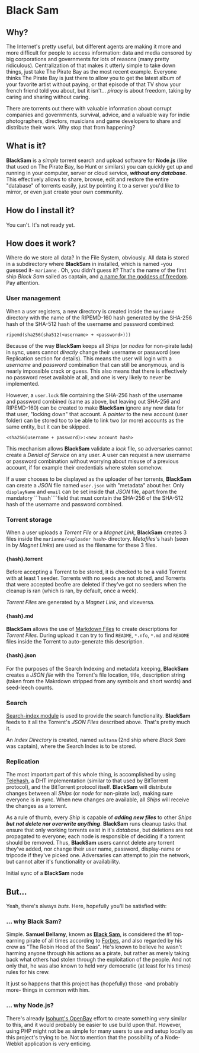 # Black Sam
## Why?
The Internet's pretty useful, but different agents are making it more and more difficult for people to access information: data and media censored by big corporations and governments for lots of reasons (many pretty ridiculous). Centralization of that makes it utterly simple to take down things, just take The Pirate Bay as the most recent example. Everyone thinks The Pirate Bay is just there to allow you to get the latest album of your favorite artist without paying, or that episode of that TV show your french friend told you about, but it isn't... _piracy_ is about freedom, taking by caring and sharing without caring.

There are torrents out there with valuable information about corrupt companies and governments, survival, advice, and a valuable way for indie photographers, directors, musicians and game developers to share and distribute their work. Why stop that from happening?

## What is it?
**BlackSam** is a _simple_ torrent search and upload software for **Node.js** (like that used on The Pirate Bay, Iso Hunt or similars) you can quickly get up and running in your computer, server or cloud service, _**without any database**_. This effectively allows to share, browse, edit and restore the entire "database" of torrents easily, just by pointing it to a server you'd like to mirror, or even just create your own community.

## How do I install it?
You can't. It's not ready yet.

## How does it work?
Where do we store all data? In the File System, obviously. All data is stored in a subdirectory where **BlackSam** in installed, which is named -you guessed it- ```marianne``` . Oh, you didn't guess it? That's the name of the first ship _Black Sam_ sailed as captain, and [a name for the goddess of freedom](http://en.wikipedia.org/wiki/Marianne). Pay attention.

### User management
When a user registers, a new directory is created inside the ```marianne``` directory with the name of the RIPEMD-160 hash generated by the SHA-256 hash of the SHA-512 hash of the username and password combined:

 ```
 ripemd(sha256(sha512(<username> + <password>)))
 ```

Because of the way **BlackSam** keeps all _Ships_ (or _nodes_ for non-pirate lads) in sync, users cannot _directly_ change their username or password (see Replication section for details). This means the user will login with a _username_ and _password_ combination that can still be anonymous, and is nearly impossible crack or guess. This also means that there is effectively no password reset available at all, and one is very likely to never be implemented.

However, a ```user.lock``` file containing the SHA-256 hash of the username and password combined (same as above, but leaving out SHA-256 and RIPEMD-160) can be created to make **BlackSam** ignore any new data for that user, "locking down" that account. A _pointer_ to the new account (user folder) can be stored too to be able to link two (or more) accounts as the same entity, but it can be skipped.

```
<sha256(username + password)>:<new account hash>
```

This mechanism allows **BlackSam** validate a _lock_ file, so adversaries cannot create a _Denial of Service_ on any user. A user can request a new username or password combination without worrying about misuse of a previous account, if for example their credentials where stolen somehow.

 If a user chooses to be displayed as the uploader of her torrents, **BlackSam** can create a _JSON_ file named ```user.json``` with "metadata" about her. Only ```displayName``` and ```email``` can be set inside that _JSON_ file, apart from the mandatory ```hash````field that must contain the SHA-256 of the SHA-512 hash of the username and password combined.

### Torrent storage
When a user uploads a _Torrent File_ or a _Magnet Link_, **BlackSam** creates 3 files inside the ```marianne/<uploader hash>``` directory. _Metafiles_'s hash (seen in by _Magnet Links_) are used as the filename for these 3 files.

#### {hash}.torrent
Before accepting a Torrent to be stored, it is checked to be a valid Torrent with at least 1 seeder. Torrents with no seeds are not stored, and Torrents that were accepted beofre are deleted if they've got no seeders when the cleanup is ran (which is ran, by default, once a week).

_Torrent Files_ are generated by a _Magnet Link_, and viceversa.

#### {hash}.md
**BlackSam** allows the use of [Markdown Files](https://github.com/evilstreak/markdown-js) to create descriptions for _Torrent Files_. During upload it can try to find ```README```, ```*.nfo```, ```*.md``` and ```README``` files inside the Torrent to auto-generate this description.

#### {hash}.json
For the purposes of the Search Indexing and metadata keeping, **BlackSam** creates a _JSON file_ with the Torrent's file location, title, description string (taken from the Makrdown stripped from any symbols and short words) and seed-leech counts.

### Search
[Search-index module](https://github.com/fergiemcdowall/search-index) is used to provide the search functionality. **BlackSam** feeds to it all the Torrent's _JSON Files_ described above. That's pretty much it.

An _Index Directory_ is created, named ```sultana``` (2nd ship where _Black Sam_ was captain), where the Search Index is to be stored.

### Replication
The most importart part of this whole thing, is accomplished by using [Telehash](https://github.com/telehash/telehash-js), a DHT implementation (similar to that used by BitTorrent protocol), and the BitTorrent protocol itself. **BlackSam** will distribute changes between all _Ships_ (or _node_ for non-pirate lad), making sure everyone is in sync. When new changes are available, all _Ships_ will receive the changes as a torrent.

As a rule of thumb, every _Ship_ is capable of _**adding new files**_ to other _Ships_ _**but not delete nor overwrite anything**_. **BlackSam** runs cleanup tasks that ensure that only working torrents exist in it's _database_, but deletions are not propagated to everyone; each node is responsible of deciding if a torrent should be removed. Thus, **BlackSam** users cannot delete any torrent they've added, nor change their user name, password, display-name or tripcode if they've picked one. Adversaries can attempt to join the network, but cannot alter it's functionality or availability.

Initial sync of a **BlackSam** node

## But...
Yeah, there's always _buts_. Here, hopefully you'll be satisfied with:

### ... why Black Sam?
Simple. **Samuel Bellamy**, known as **[Black Sam](http://en.wikipedia.org/wiki/Samuel_Bellamy)**, is considered the #1 top-earning pirate of all times according to [Forbes](http://www.forbes.com/2008/09/18/top-earning-pirates-biz-logistics-cx_mw_0919piracy.html), and also regarded by his crew as "The Robin Hood of the Seas". He's known to believe he wasn't harming anyone through his actions as a pirate, but rather as merely taking back what others had stolen through the exploitation of the people. And not only that, he was also known to held _very_ democratic (at least for his times) rules for his crew.

It just so happens that this project has (hopefully) those -and probably more- things in common with him.

### ... why Node.js?
There's already [Isohunt's OpenBay](https://github.com/isohuntto/openbay) effort to create something very similar to this, and it would probably be easier to use build upon that. However, using PHP might not be as simple for many users to use and setup locally as this project's trying to be. Not to mention that the possibility of a Node-Webkit application is very enticing.
